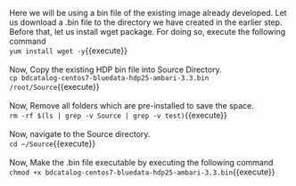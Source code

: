 Here we will be using a bin file of the existing image already developed. Let us download a .bin file to the directory we have created in the earlier step.
<br>
Before that, let us install wget package. For doing so, execute the following command
<br>
`yum install wget -y`{{execute}}<br>
<br>
Now, Copy the existing HDP bin file into Source Directory.
<br>
`cp bdcatalog-centos7-bluedata-hdp25-ambari-3.3.bin /root/Source`{{execute}}
<br>
<br>
Now, Remove all folders which are pre-installed to save the space.
<br>
`rm -rf $(ls | grep -v Source | grep -v test)`{{execute}}
<br>
<br>
Now, navigate to the Source directory.
<br>
`cd ~/Source`{{execute}}
<br>
<br>
Now, Make the .bin file executable by executing the following command<br>
`chmod +x bdcatalog-centos7-bluedata-hdp25-ambari-3.3.bin`{{execute}}

